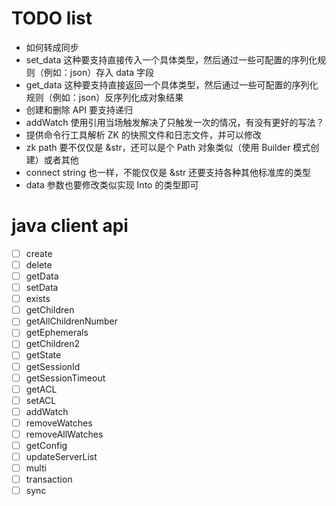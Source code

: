 # TODO list
- 如何转成同步
- set_data 这种要支持直接传入一个具体类型，然后通过一些可配置的序列化规则（例如：json）存入 data 字段
- get_data 这种要支持直接返回一个具体类型，然后通过一些可配置的序列化规则（例如：json）反序列化成对象结果
- 创建和删除 API 要支持递归
- addWatch 使用引用当场触发解决了只触发一次的情况，有没有更好的写法？
- 提供命令行工具解析 ZK 的快照文件和日志文件，并可以修改
- zk path 要不仅仅是 &str，还可以是个 Path 对象类似（使用 Builder 模式创建）或者其他
- connect string 也一样，不能仅仅是 &str 还要支持各种其他标准库的类型
- data 参数也要修改类似实现 Into 的类型即可 

# java client api
- [ ] create
- [ ] delete
- [ ] getData
- [ ] setData
- [ ] exists
- [ ] getChildren
- [ ] getAllChildrenNumber
- [ ] getEphemerals
- [ ] getChildren2
- [ ] getState
- [ ] getSessionId
- [ ] getSessionTimeout
- [ ] getACL
- [ ] setACL
- [ ] addWatch
- [ ] removeWatches
- [ ] removeAllWatches
- [ ] getConfig
- [ ] updateServerList
- [ ] multi
- [ ] transaction
- [ ] sync